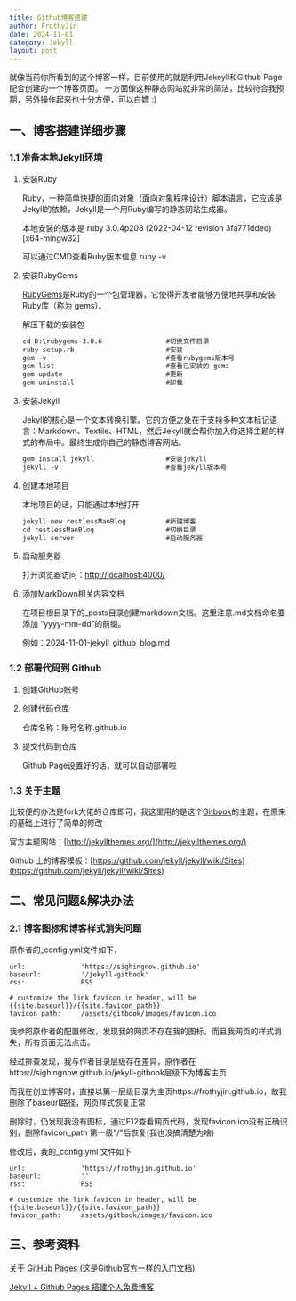 ```yaml
---
title: Github博客搭建
author: FrothyJin
date: 2024-11-01
category: Jekyll
layout: post
---
```


就像当前你所看到的这个博客一样，目前使用的就是利用Jekeyll和Github Page配合创建的一个博客页面。
一方面像这种静态网站就非常的简洁，比较符合我预期，另外操作起来也十分方便，可以白嫖 :)

## 一、博客搭建详细步骤

### 1.1 准备本地Jekyll环境

1. 安装Ruby

    Ruby，一种简单快捷的面向对象（面向对象程序设计）脚本语言，它应该是Jekyll的依赖，Jekyll是一个用Ruby编写的静态网站生成器。

    本地安装的版本是 ruby 3.0.4p208 (2022-04-12 revision 3fa771dded) [x64-mingw32]

    可以通过CMD查看Ruby版本信息 ruby -v

1. 安装RubyGems

    [RubyGems](https://rubygems.org/pages/download)是Ruby的一个包管理器，它使得开发者能够方便地共享和安装Ruby库（称为 gems）。

    解压下载的安装包

    ```html
    cd D:\rubygems-3.0.6                #切换文件目录
    ruby setup.rb                       #安装
    gem -v                              #查看rubygems版本号
    gem list                            #查看已安装的 gems
    gem update                          #更新
    gem uninstall                       #卸载
    ```

1. 安装Jekyll

    Jekyll的核心是一个文本转换引擎。它的方便之处在于支持多种文本标记语言：Markdown、Textile、HTML，然后Jekyll就会帮你加入你选择主题的样式的布局中。最终生成你自己的静态博客网站。

    ```html
    gem install jekyll                  #安装jekyll  
    jekyll -v                           #查看jekyll版本号
    ```

1. 创建本地项目

    本地项目的话，只能通过本地打开

    ```html
    jekyll new restlessManBlog          #新建博客 
    cd restlessManBlog                  #切换目录 
    jekyll server                       #启动服务器
    ```

1. 启动服务器

    打开浏览器访问：[http://localhost:4000/](http://localhost:4000/)

1. 添加MarkDown相关内容文档

    在项目根目录下的_posts目录创建markdown文档。这里注意.md文档命名要添加 “yyyy-mm-dd”的前缀。

    例如：2024-11-01-jekyll_github_blog.md

### 1.2 部署代码到 Github

1. 创建GitHub账号

1. 创建代码仓库

    仓库名称：账号名称.github.io

1. 提交代码到仓库

    Github Page设置好的话，就可以自动部署啦

### 1.3 关于主题

比较便的办法是fork大佬的仓库即可，我这里用的是这个[Gitbook](http://jekyllthemes.org/themes/gitbook/)的主题，在原来的基础上进行了简单的修改

官方主题网站：[http://jekyllthemes.org/](http://jekyllthemes.org/)

Github 上的博客模板：[https://github.com/jekyll/jekyll/wiki/Sites](https://github.com/jekyll/jekyll/wiki/Sites)

## 二、常见问题&解决办法

### 2.1 博客图标和博客样式消失问题

原作者的_config.yml文件如下，

```
url:              'https://sighingnow.github.io'
baseurl:          '/jekyll-gitbook'
rss:              RSS

# customize the link favicon in header, will be {{site.baseurl}}/{{site.favicon_path}}
favicon_path:     /assets/gitbook/images/favicon.ico
```

我参照原作者的配置修改，发现我的网页不存在我的图标，而且我网页的样式消失，所有页面无法点击。

经过排查发现，我与作者目录层级存在差异，原作者在https://sighingnow.github.io/jekyll-gitbook层级下为博客主页

而我在创立博客时，直接以第一层级目录为主页https://frothyjin.github.io，故我删除了baseurl路径，网页样式恢复正常

删除时，仍发现我没有图标，通过F12查看网页代码，发现favicon.ico没有正确识别，删除favicon_path 第一级"/"后恢复(我也没搞清楚为啥)

修改后，我的_config.yml 文件如下

```
url:              'https://frothyjin.github.io'
baseurl:          ''
rss:              RSS

# customize the link favicon in header, will be {{site.baseurl}}/{{site.favicon_path}}
favicon_path:     assets/gitbook/images/favicon.ico
```

## 三、参考资料

[关于 GitHub Pages (这是Github官方一样的入门文档)](https://docs.github.com/zh/pages/getting-started-with-github-pages/about-github-pages)

[Jekyll + Github Pages 搭建个人免费博客](https://zhuanlan.zhihu.com/p/87225594)